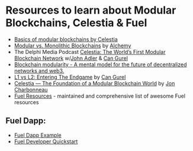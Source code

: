# Resources to learn about Modular Blockchains, Celestia & Fuel

- [Basics of modular blockchains by Celestia](https://celestia.org/learn/basics-of-modular-blockchains/)
- [Modular vs. Monolithic Blockchains](https://www.alchemy.com/overviews/modular-vs-monolithic-blockchains) by [Alchemy](https://www.alchemy.com/)
- The Delphi Media Podcast [Celestia: The World’s First Modular Blockchain Network](https://www.youtube.com/watch?v=-EYRtqsTkZ4&ab_channel=DelphiMedia) w/[John Adler](https://twitter.com/jadler0 ) & [Can Gurel](https://twitter.com/CannnGurel)
- [Blockchain modularity - A mental model for the future of decentralized networks and web3.](https://nader.substack.com/p/blockchain-modularity-a-mental-model)
- [L1 vs L2: Entering The Endgame](https://members.delphidigital.io/reports/l1-vs-l2-entering-the-endgame/) by [Can Gurel](https://twitter.com/CannnGurel)
- [Celestia — The Foundation of a Modular Blockchain World](https://medium.com/@Jon_Charbonneau/celestia-the-foundation-of-a-modular-blockchain-world-95900fe2cfb0) by [Jon Charbonneau](https://twitter.com/jon_charb)
- [Fuel Resources](https://github.com/FuelLabs/awesome-fuel) - maintained and comprehensive list of awesome Fuel resources

## Fuel Dapp:
- [Fuel Dapp Example](https://github.com/luizstacio/fuel-dapp-example)
- [Fuel Developer Quickstart](https://fuellabs.github.io/fuel-docs/master/developer-quickstart.html)